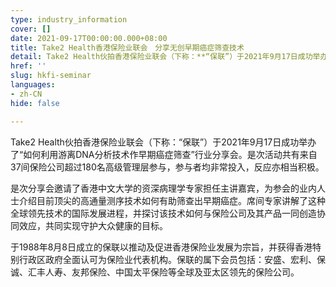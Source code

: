 ```yaml
---
type: industry_information
cover: []
date: 2021-09-17T00:00:00.000+08:00
title: Take2 Health香港保险业联会　分享无创早期癌症筛查技术
detail: Take2 Health伙拍香港保险业联会（下称：**“保联”）于2021年9月17日成功举办了“**如何利用游离DNA分析技术作早期癌症筛查”行业分享会。是次活动共有来自37间保险公司超过180名高级管理层参与，参与者均非常投入，反应亦相当积极。
href: ''
slug: hkfi-seminar
languages:
- zh-CN
hide: false

---
```

Take2 Health伙拍香港保险业联会（下称：“保联”）于2021年9月17日成功举办了“如何利用游离DNA分析技术作早期癌症筛查”行业分享会。是次活动共有来自37间保险公司超过180名高级管理层参与，参与者均非常投入，反应亦相当积极。

是次分享会邀请了香港中文大学的资深病理学专家担任主讲嘉宾，为参会的业内人士介绍目前顶尖的高通量测序技术如何有助筛查出早期癌症。席间专家讲解了这种全球领先技术的国际发展进程，并探讨该技术如何与保险公司及其产品一同创造协同效应，共同实现守护大众健康的目标。

于1988年8月8日成立的保联以推动及促进香港保险业发展为宗旨，并获得香港特别行政区政府全面认可为保险业代表机构。保联的属下会员包括：安盛、宏利、保诚、汇丰人寿、友邦保险、中国太平保险等全球及亚太区领先的保险公司。